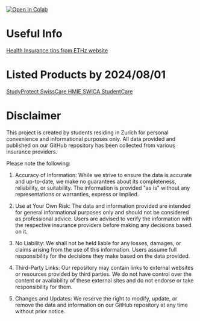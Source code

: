 <a target="_blank" href="https://colab.research.google.com/github/petertheprocess/StudentInsuranceZurich/blob/main/zurich_insurance.ipynb">
  <img src="https://colab.research.google.com/assets/colab-badge.svg" alt="Open In Colab"/>
</a>

# Useful Info 
[Health Insurance tips from ETHz website](https://ethz.ch/en/studies/international/after-arrival/health-insurance/nicht-eu.html)

# Listed Products by 2024/08/01
[StudyProtect ](https://www.studyprotect.com/en/studentcover-swiss-zone/)
[SwissCare HMIE ](https://swisscare.com/en/product/international-student-health-insurance-switzerland)
[SWICA StudentCare ](https://www.swica.ch/en/private/insurance/special-insurance/student-insurance)


# Disclaimer
This project is created by students residing in Zurich for personal convenience and informational purposes only. All data provided and published on our GitHub repository has been collected from various insurance providers.

Please note the following:

1. Accuracy of Information: While we strive to ensure the data is accurate and up-to-date, we make no guarantees about its completeness, reliability, or suitability. The information is provided "as is" without any representations or warranties, express or implied.

2. Use at Your Own Risk: The data and information provided are intended for general informational purposes only and should not be considered as professional advice. Users are advised to verify the information with the respective insurance providers before making any decisions based on it.

3. No Liability: We shall not be held liable for any losses, damages, or claims arising from the use of this information. Users assume full responsibility for the decisions they make based on the data provided.

4. Third-Party Links: Our repository may contain links to external websites or resources provided by third parties. We do not have control over the content or availability of these external sites and do not endorse or take responsibility for them.

5. Changes and Updates: We reserve the right to modify, update, or remove the data and information on our GitHub repository at any time without prior notice.
